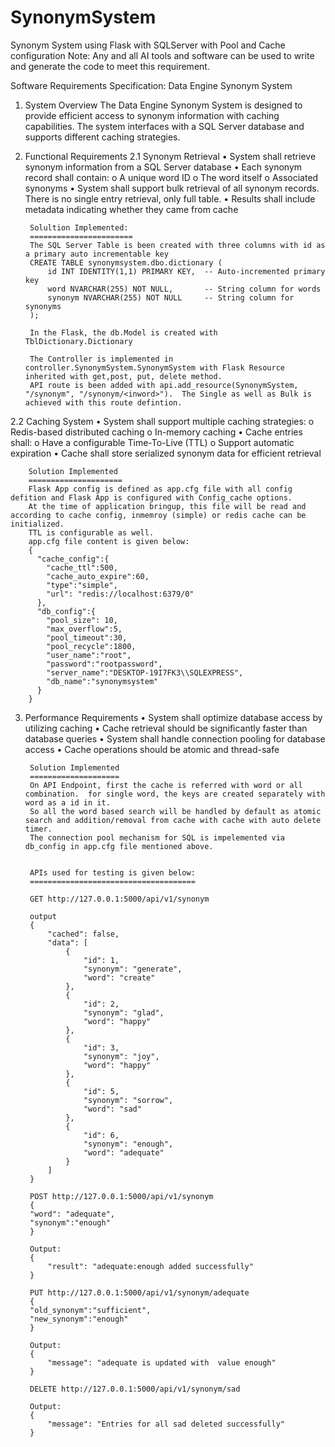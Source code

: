 # SynonymSystem
Synonym System using Flask with SQLServer with Pool and Cache configuration
Note: Any and all AI tools and software can be used to write and generate the code to meet this requirement.

Software Requirements Specification: Data Engine Synonym System
1. System Overview
The Data Engine Synonym System is designed to provide efficient access to synonym information with caching capabilities. The system interfaces with a SQL Server database and supports different caching strategies.
2. Functional Requirements
        2.1 Synonym Retrieval
        •	System shall retrieve synonym information from a SQL Server database
        •	Each synonym record shall contain:
        o	A unique word ID
        o	The word itself
        o	Associated synonyms
        •	System shall support bulk retrieval of all synonym records. There is no single entry retrieval, only full table.
        •	Results shall include metadata indicating whether they came from cache

        Solultion Implemented:
        =======================
        The SQL Server Table is been created with three columns with id as a primary auto incrementable key
        CREATE TABLE synonymsystem.dbo.dictionary (
            id INT IDENTITY(1,1) PRIMARY KEY,  -- Auto-incremented primary key
            word NVARCHAR(255) NOT NULL,       -- String column for words
            synonym NVARCHAR(255) NOT NULL     -- String column for synonyms
        );
        
        In the Flask, the db.Model is created with TblDictionary.Dictionary 
        
        The Controller is implemented in controller.SynonymSystem.SynonymSystem with Flask Resource inherited with get,post, put, delete method.
        API route is been added with api.add_resource(SynonymSystem, "/synonym", "/synonym/<inword>").  The Single as well as Bulk is achieved with this route defintion.

2.2 Caching System
    •	System shall support multiple caching strategies:
    o	Redis-based distributed caching
    o	In-memory caching
    •	Cache entries shall:
    o	Have a configurable Time-To-Live (TTL)
    o	Support automatic expiration
    •	Cache shall store serialized synonym data for efficient retrieval

        Solution Implemented
        =====================
        Flask App config is defined as app.cfg file with all config defition and Flask App is configured with Config_cache options.
        At the time of application bringup, this file will be read and according to cache config, inmemroy (simple) or redis cache can be initialized.
        TTL is configurable as well.
        app.cfg file content is given below:
        {
          "cache_config":{
            "cache_ttl":500,
            "cache_auto_expire":60,
            "type":"simple",
            "url": "redis://localhost:6379/0"
          },
          "db_config":{
            "pool_size": 10,
            "max_overflow":5,
            "pool_timeout":30,
            "pool_recycle":1800,
            "user_name":"root",
            "password":"rootpassword",
            "server_name":"DESKTOP-19I7FK3\\SQLEXPRESS",
            "db_name":"synonymsystem"
          }
        }

3. Performance Requirements
•	System shall optimize database access by utilizing caching
•	Cache retrieval should be significantly faster than database queries
•	System shall handle connection pooling for database access
•	Cache operations should be atomic and thread-safe

        Solution Implemented
        ====================
        On API Endpoint, first the cache is referred with word or all combination.  for single word, the keys are created separately with word as a id in it.
        So all the word based search will be handled by default as atomic search and addition/removal from cache with cache with auto delete timer.
        The connection pool mechanism for SQL is impelemented via db_config in app.cfg file mentioned above.


        APIs used for testing is given below:
        =====================================
        
        GET http://127.0.0.1:5000/api/v1/synonym
        
        output
        {
            "cached": false,
            "data": [
                {
                    "id": 1,
                    "synonym": "generate",
                    "word": "create"
                },
                {
                    "id": 2,
                    "synonym": "glad",
                    "word": "happy"
                },
                {
                    "id": 3,
                    "synonym": "joy",
                    "word": "happy"
                },
                {
                    "id": 5,
                    "synonym": "sorrow",
                    "word": "sad"
                },
                {
                    "id": 6,
                    "synonym": "enough",
                    "word": "adequate"
                }
            ]
        }
        
        POST http://127.0.0.1:5000/api/v1/synonym
        {
        "word": "adequate",
        "synonym":"enough"
        }
        
        Output:
        {
            "result": "adequate:enough added successfully"
        }
        
        PUT http://127.0.0.1:5000/api/v1/synonym/adequate
        {
        "old_synonym":"sufficient",
        "new_synonym":"enough"
        }
        
        Output:
        {
            "message": "adequate is updated with  value enough"
        }
        
        DELETE http://127.0.0.1:5000/api/v1/synonym/sad
        
        Output:
        {
            "message": "Entries for all sad deleted successfully"
        }

